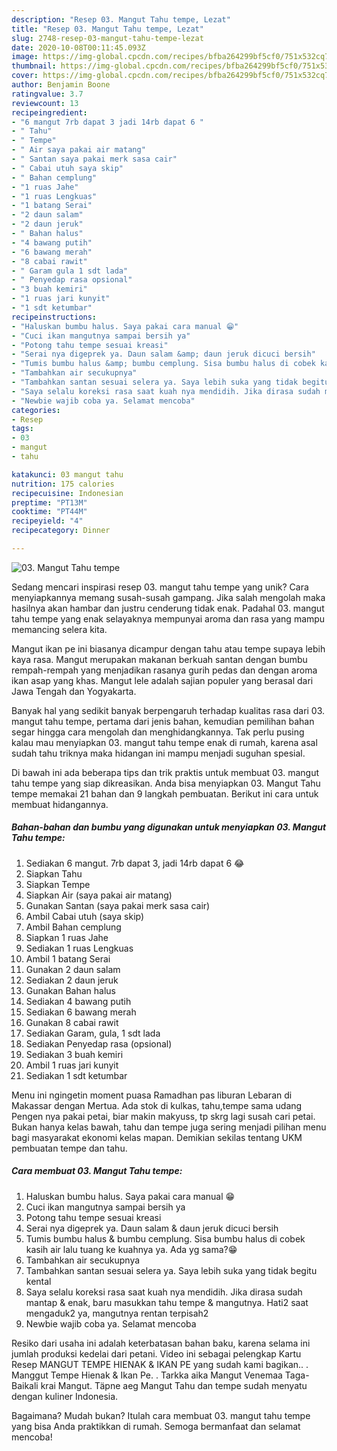 ```yaml
---
description: "Resep 03. Mangut Tahu tempe, Lezat"
title: "Resep 03. Mangut Tahu tempe, Lezat"
slug: 2748-resep-03-mangut-tahu-tempe-lezat
date: 2020-10-08T00:11:45.093Z
image: https://img-global.cpcdn.com/recipes/bfba264299bf5cf0/751x532cq70/03-mangut-tahu-tempe-foto-resep-utama.jpg
thumbnail: https://img-global.cpcdn.com/recipes/bfba264299bf5cf0/751x532cq70/03-mangut-tahu-tempe-foto-resep-utama.jpg
cover: https://img-global.cpcdn.com/recipes/bfba264299bf5cf0/751x532cq70/03-mangut-tahu-tempe-foto-resep-utama.jpg
author: Benjamin Boone
ratingvalue: 3.7
reviewcount: 13
recipeingredient:
- "6 mangut 7rb dapat 3 jadi 14rb dapat 6 "
- " Tahu"
- " Tempe"
- " Air saya pakai air matang"
- " Santan saya pakai merk sasa cair"
- " Cabai utuh saya skip"
- " Bahan cemplung"
- "1 ruas Jahe"
- "1 ruas Lengkuas"
- "1 batang Serai"
- "2 daun salam"
- "2 daun jeruk"
- " Bahan halus"
- "4 bawang putih"
- "6 bawang merah"
- "8 cabai rawit"
- " Garam gula 1 sdt lada"
- " Penyedap rasa opsional"
- "3 buah kemiri"
- "1 ruas jari kunyit"
- "1 sdt ketumbar"
recipeinstructions:
- "Haluskan bumbu halus. Saya pakai cara manual 😁"
- "Cuci ikan mangutnya sampai bersih ya"
- "Potong tahu tempe sesuai kreasi"
- "Serai nya digeprek ya. Daun salam &amp; daun jeruk dicuci bersih"
- "Tumis bumbu halus &amp; bumbu cemplung. Sisa bumbu halus di cobek kasih air lalu tuang ke kuahnya ya. Ada yg sama?😁"
- "Tambahkan air secukupnya"
- "Tambahkan santan sesuai selera ya. Saya lebih suka yang tidak begitu kental"
- "Saya selalu koreksi rasa saat kuah nya mendidih. Jika dirasa sudah mantap &amp; enak, baru masukkan tahu tempe &amp; mangutnya. Hati2 saat mengaduk2 ya, mangutnya rentan terpisah2"
- "Newbie wajib coba ya. Selamat mencoba"
categories:
- Resep
tags:
- 03
- mangut
- tahu

katakunci: 03 mangut tahu 
nutrition: 175 calories
recipecuisine: Indonesian
preptime: "PT13M"
cooktime: "PT44M"
recipeyield: "4"
recipecategory: Dinner

---
```



![03. Mangut Tahu tempe](https://img-global.cpcdn.com/recipes/bfba264299bf5cf0/751x532cq70/03-mangut-tahu-tempe-foto-resep-utama.jpg)

Sedang mencari inspirasi resep 03. mangut tahu tempe yang unik? Cara menyiapkannya memang susah-susah gampang. Jika salah mengolah maka hasilnya akan hambar dan justru cenderung tidak enak. Padahal 03. mangut tahu tempe yang enak selayaknya mempunyai aroma dan rasa yang mampu memancing selera kita.

Mangut ikan pe ini biasanya dicampur dengan tahu atau tempe supaya lebih kaya rasa. Mangut merupakan makanan berkuah santan dengan bumbu rempah-rempah yang menjadikan rasanya gurih pedas dan dengan aroma ikan asap yang khas. Mangut lele adalah sajian populer yang berasal dari Jawa Tengah dan Yogyakarta.

Banyak hal yang sedikit banyak berpengaruh terhadap kualitas rasa dari 03. mangut tahu tempe, pertama dari jenis bahan, kemudian pemilihan bahan segar hingga cara mengolah dan menghidangkannya. Tak perlu pusing kalau mau menyiapkan 03. mangut tahu tempe enak di rumah, karena asal sudah tahu triknya maka hidangan ini mampu menjadi suguhan spesial.


Di bawah ini ada beberapa tips dan trik praktis untuk membuat 03. mangut tahu tempe yang siap dikreasikan. Anda bisa menyiapkan 03. Mangut Tahu tempe memakai 21 bahan dan 9 langkah pembuatan. Berikut ini cara untuk membuat hidangannya.

<!--inarticleads1-->

##### Bahan-bahan dan bumbu yang digunakan untuk menyiapkan 03. Mangut Tahu tempe:

1. Sediakan 6 mangut. 7rb dapat 3, jadi 14rb dapat 6 😂
1. Siapkan  Tahu
1. Siapkan  Tempe
1. Siapkan  Air (saya pakai air matang)
1. Gunakan  Santan (saya pakai merk sasa cair)
1. Ambil  Cabai utuh (saya skip)
1. Ambil  Bahan cemplung
1. Siapkan 1 ruas Jahe
1. Sediakan 1 ruas Lengkuas
1. Ambil 1 batang Serai
1. Gunakan 2 daun salam
1. Sediakan 2 daun jeruk
1. Gunakan  Bahan halus
1. Sediakan 4 bawang putih
1. Sediakan 6 bawang merah
1. Gunakan 8 cabai rawit
1. Sediakan  Garam, gula, 1 sdt lada
1. Sediakan  Penyedap rasa (opsional)
1. Sediakan 3 buah kemiri
1. Ambil 1 ruas jari kunyit
1. Sediakan 1 sdt ketumbar


Menu ini ngingetin moment puasa Ramadhan pas liburan Lebaran di Makassar dengan Mertua. Ada stok di kulkas, tahu,tempe sama udang Pengen nya pakai petai, biar makin makyuss, tp skrg lagi susah cari petai. Bukan hanya kelas bawah, tahu dan tempe juga sering menjadi pilihan menu bagi masyarakat ekonomi kelas mapan. Demikian sekilas tentang UKM pembuatan tempe dan tahu. 

<!--inarticleads2-->

##### Cara membuat 03. Mangut Tahu tempe:

1. Haluskan bumbu halus. Saya pakai cara manual 😁
1. Cuci ikan mangutnya sampai bersih ya
1. Potong tahu tempe sesuai kreasi
1. Serai nya digeprek ya. Daun salam &amp; daun jeruk dicuci bersih
1. Tumis bumbu halus &amp; bumbu cemplung. Sisa bumbu halus di cobek kasih air lalu tuang ke kuahnya ya. Ada yg sama?😁
1. Tambahkan air secukupnya
1. Tambahkan santan sesuai selera ya. Saya lebih suka yang tidak begitu kental
1. Saya selalu koreksi rasa saat kuah nya mendidih. Jika dirasa sudah mantap &amp; enak, baru masukkan tahu tempe &amp; mangutnya. Hati2 saat mengaduk2 ya, mangutnya rentan terpisah2
1. Newbie wajib coba ya. Selamat mencoba


Resiko dari usaha ini adalah keterbatasan bahan baku, karena selama ini jumlah produksi kedelai dari petani. Video ini sebagai pelengkap Kartu Resep MANGUT TEMPE HIENAK &amp; IKAN PE yang sudah kami bagikan.. . Manggut Tempe Hienak &amp; Ikan Pe. . Tarkka aika Mangut Venemaa Taga-Baikali krai Mangut. Täpne aeg Mangut Tahu dan tempe sudah menyatu dengan kuliner Indonesia. 

Bagaimana? Mudah bukan? Itulah cara membuat 03. mangut tahu tempe yang bisa Anda praktikkan di rumah. Semoga bermanfaat dan selamat mencoba!
